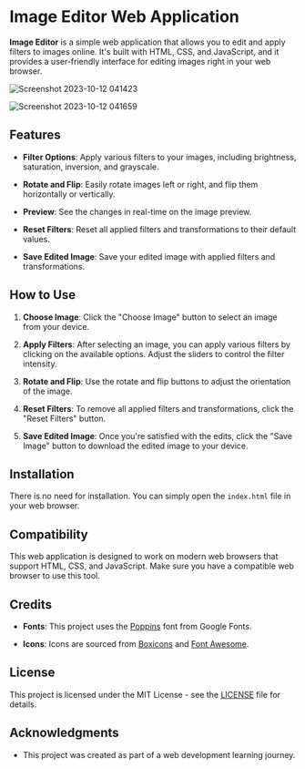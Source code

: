# Image Editor Web Application

**Image Editor** is a simple web application that allows you to edit and apply filters to images online. It's built with HTML, CSS, and JavaScript, and it provides a user-friendly interface for editing images right in your web browser.

![Screenshot 2023-10-12 041423](https://github.com/YawBoah/Image-Editor/assets/126890146/9c8b20db-abaa-41d7-b721-f275993fb94b)

![Screenshot 2023-10-12 041659](https://github.com/YawBoah/Image-Editor/assets/126890146/6aed8f43-6392-4539-a837-fe378dd330a1)



## Features

- **Filter Options**: Apply various filters to your images, including brightness, saturation, inversion, and grayscale.

- **Rotate and Flip**: Easily rotate images left or right, and flip them horizontally or vertically.

- **Preview**: See the changes in real-time on the image preview.

- **Reset Filters**: Reset all applied filters and transformations to their default values.

- **Save Edited Image**: Save your edited image with applied filters and transformations.

## How to Use

1. **Choose Image**: Click the "Choose Image" button to select an image from your device.

2. **Apply Filters**: After selecting an image, you can apply various filters by clicking on the available options. Adjust the sliders to control the filter intensity.

3. **Rotate and Flip**: Use the rotate and flip buttons to adjust the orientation of the image.

4. **Reset Filters**: To remove all applied filters and transformations, click the "Reset Filters" button.

5. **Save Edited Image**: Once you're satisfied with the edits, click the "Save Image" button to download the edited image to your device.

## Installation

There is no need for installation. You can simply open the `index.html` file in your web browser.

## Compatibility

This web application is designed to work on modern web browsers that support HTML, CSS, and JavaScript. Make sure you have a compatible web browser to use this tool.

## Credits

- **Fonts**: This project uses the [Poppins](https://fonts.google.com/specimen/Poppins) font from Google Fonts.

- **Icons**: Icons are sourced from [Boxicons](https://boxicons.com/) and [Font Awesome](https://fontawesome.com/).

## License

This project is licensed under the MIT License - see the [LICENSE](LICENSE) file for details.

## Acknowledgments

- This project was created as part of a web development learning journey.


